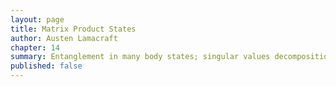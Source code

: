 ```yaml
---
layout: page
title: Matrix Product States
author: Austen Lamacraft
chapter: 14
summary: Entanglement in many body states; singular values decomposition, matrix product states; AKLT model.
published: false
---
```


